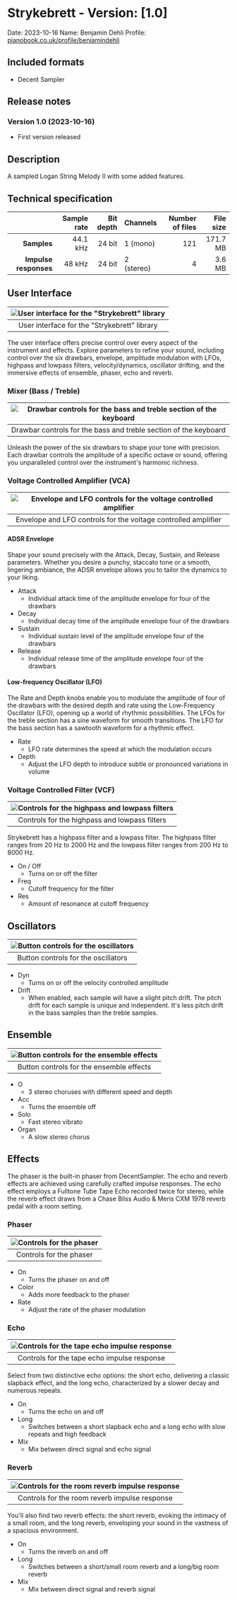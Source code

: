 # Strykebrett - Version: [1.0]

Date: 2023-10-16
Name: Benjamin Dehli
Profile: [pianobook.co.uk/profile/benjamindehli](https://www.pianobook.co.uk/profile/benjamindehli/)

## Included formats

- Decent Sampler

## Release notes

### Version 1.0 (2023-10-16)

- First version released

## Description

A sampled Logan String Melody II with some added features.

## Technical specification

|                       | Sample rate | Bit depth | Channels   | Number of files | File size |
|----------------------:|------------:|----------:|------------|----------------:|----------:|
|           **Samples** |    44.1 kHz |    24 bit | 1 (mono)   |             121 |  171.7 MB |
| **Impulse responses** |      48 kHz |    24 bit | 2 (stereo) |               4 |    3.6 MB |

## User Interface

|![User interface for the "Strykebrett" library](/Screenshots/strykebrett.png)|
|:--:|
|User interface for the "Strykebrett" library|

The user interface offers precise control over every aspect of the instrument and effects.
Explore parameters to refine your sound, including control over the six drawbars, envelope, amplitude modulation with LFOs, highpass and lowpass filters, velocity/dynamics, oscillator drifting, and the immersive effects of ensemble, phaser, echo and reverb.

### Mixer (Bass / Treble)

|![Drawbar controls for the bass and treble section of the keyboard](/Screenshots/mixer.png)|
|:--:|
|Drawbar controls for the bass and treble section of the keyboard|

Unleash the power of the six drawbars to shape your tone with precision. Each drawbar controls the amplitude of a specific octave or sound, offering you unparalleled control over the instrument's harmonic richness.

### Voltage Controlled Amplifier (VCA)

|![Envelope and LFO controls for the voltage controlled amplifier](/Screenshots/vca.png)|
|:--:|
|Envelope and LFO controls for the voltage controlled amplifier|

#### ADSR Envelope

Shape your sound precisely with the Attack, Decay, Sustain, and Release parameters. Whether you desire a punchy, staccato tone or a smooth, lingering ambiance, the ADSR envelope allows you to tailor the dynamics to your liking.

- Attack
  - Individual attack time of the amplitude envelope for four of the drawbars
- Decay
  - Individual decay time of the amplitude envelope four of the drawbars
- Sustain
  - Individual sustain level of the amplitude envelope four of the drawbars
- Release
  - Individual release time of the amplitude envelope four of the drawbars

#### Low-frequency Oscillator (LFO)

The Rate and Depth knobs enable you to modulate the amplitude of four of the drawbars with the desired depth and rate using the Low-Frequency Oscillator (LFO), opening up a world of rhythmic possibilities. The LFOs for the treble section has a sine waveform for smooth transitions. The LFO for the bass section has a sawtooth waveform for a rhythmic effect.

- Rate
  - LFO rate determines the speed at which the modulation occurs
- Depth
  - Adjust the LFO depth to introduce subtle or pronounced variations in volume

### Voltage Controlled Filter (VCF)

|![Controls for the highpass and lowpass filters](/Screenshots/vcf.png)|
|:--:|
|Controls for the highpass and lowpass filters|

Strykebrett has a highpass filter and a lowpass filter. The highpass filter ranges from 20 Hz to 2000 Hz and the lowpass filter ranges from 200 Hz to 8000 Hz.

- On / Off
  - Turns on or off the filter
- Freq
  - Cutoff frequency for the filter
- Res
  - Amount of resonance at cutoff frequency

## Oscillators

|![Button controls for the oscillators](/Screenshots/oscillators.png)|
|:--:|
|Button controls for the oscillators|

- Dyn
  - Turns on or off the velocity controlled amplitude
- Drift
  - When enabled, each sample will have a slight pitch drift. The pitch drift for each sample is unique and independent. It's less pitch drift in the bass samples than the treble samples.

## Ensemble

|![Button controls for the ensemble effects](/Screenshots/ensemble.png)|
|:--:|
|Button controls for the ensemble effects|

- O
  - 3 stereo choruses with different speed and depth
- Acc
  - Turns the ensemble off
- Solo
  - Fast stereo vibrato
- Organ
  - A slow stereo chorus

## Effects

The phaser is the built-in phaser from DecentSampler. The echo and reverb effects are achieved using carefully crafted impulse responses. The echo effect employs a Fulltone Tube Tape Echo recorded twice for stereo, while the reverb effect draws from a Chase Bliss Audio & Meris CXM 1978 reverb pedal with a room setting.

### Phaser

|![Controls for the phaser](/Screenshots/phaser.png)|
|:--:|
|Controls for the phaser|

- On
  - Turns the phaser on and off
- Color
  - Adds more feedback to the phaser
- Rate
  - Adjust the rate of the phaser modulation

### Echo

|![Controls for the tape echo impulse response](/Screenshots/echo.png)|
|:--:|
|Controls for the tape echo impulse response|

Select from two distinctive echo options: the short echo, delivering a classic slapback effect, and the long echo, characterized by a slower decay and numerous repeats.

- On
  - Turns the echo on and off
- Long
  - Switches between a short slapback echo and a long echo with slow repeats and high feedback
- Mix
  - Mix between direct signal and echo signal

### Reverb

|![Controls for the room reverb impulse response](/Screenshots/reverb.png)|
|:--:|
|Controls for the room reverb impulse response|

You'll also find two reverb effects: the short reverb, evoking the intimacy of a small room, and the long reverb, enveloping your sound in the vastness of a spacious environment.

- On
  - Turns the reverb on and off
- Long
  - Switches between a short/small room reverb and a long/big room reverb
- Mix
  - Mix between direct signal and reverb signal
